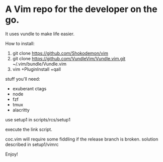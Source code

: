 # A Vim repo for the developer on the go.

It uses vundle to make life easier.

How to install:

1. git clone https://github.com/Shokodemon/vim
2. git clone https://github.com/VundleVim/Vundle.vim.git ~/.vim/bundle/Vundle.vim 
3. vim +PluginInstall +qall

stuff you'll need:

* exuberant ctags
* node
* fzf
* tmux
* alacritty

use setup1 in scripts/rcs/setup1

execute the link script.

coc.vim will require some fiddling if the release branch is broken. solution described in setup1/vimrc

Enjoy!
